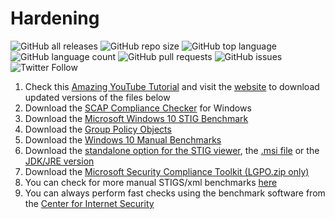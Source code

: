 # Hardening

![GitHub all releases](https://img.shields.io/github/downloads/svetlyobg/Hardening/total?logo=GitHub&style=flat-square)
![GitHub repo size](https://img.shields.io/github/repo-size/svetlyobg/Hardening)
![GitHub top language](https://img.shields.io/github/languages/top/svetlyobg/Hardening)
![GitHub language count](https://img.shields.io/github/languages/count/svetlyobg/Hardening)
![GitHub pull requests](https://img.shields.io/github/issues-pr/svetlyobg/Hardening)
![GitHub issues](https://img.shields.io/github/issues/svetlyobg/Hardening)
![Twitter Follow](https://img.shields.io/twitter/follow/svkosev?style=social)


1. Check this [Amazing YouTube Tutorial](https://youtu.be/6ehIeAxzXSY) and visit the [website](https://public.cyber.mil/stigs/) to download updated versions of the files below
2. Download the [SCAP Compliance Checker](https://dl.dod.cyber.mil/wp-content/uploads/stigs/zip/scc-5.4.2_Windows_bundle.zip) for Windows
3. Download the [Microsoft Windows 10 STIG Benchmark](https://dl.dod.cyber.mil/wp-content/uploads/stigs/zip/U_MS_Windows_10_V2R2_STIG_SCAP_1-2_Benchmark.zip)
4. Download the [Group Policy Objects](https://dl.dod.cyber.mil/wp-content/uploads/stigs/zip/U_STIG_GPO_July_2021.zip)
5. Download the [Windows 10 Manual Benchmarks](https://dl.dod.cyber.mil/wp-content/uploads/stigs/zip/U_MS_Windows_10_V2R2_STIG.zip)
6. Download the [standalone option for the STIG viewer](https://dl.dod.cyber.mil/wp-content/uploads/stigs/zip/U_STIGViewer_2-15_Win64.zip), the [.msi file](https://dl.dod.cyber.mil/wp-content/uploads/stigs/zip/U_STIGViewer_2-15_Win64.msi.zip) or the [JDK/JRE version](https://dl.dod.cyber.mil/wp-content/uploads/stigs/zip/U_STIGViewer_2-15.zip)
7. Download the [Microsoft Security Compliance Toolkit (LGPO.zip only)](https://download.microsoft.com/download/8/5/C/85C25433-A1B0-4FFA-9429-7E023E7DA8D8/LGPO.zip)
8. You can check for more manual STIGS/xml benchmarks [here](https://www.stigviewer.com/stigs)
9. You can always perform fast checks using the benchmark software from the [Center for Internet Security](https://learn.cisecurity.org/cis-cat-lite)

